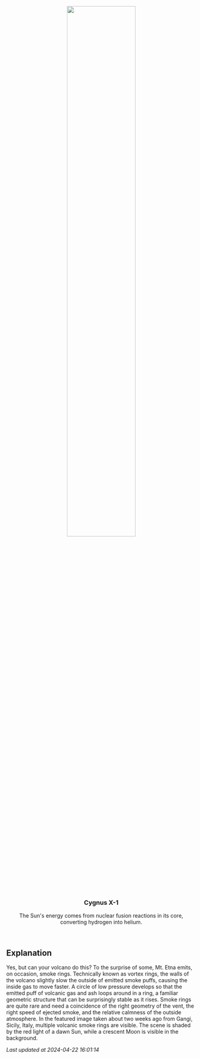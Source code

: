 <p align='center'>
    <img src='https://apod.nasa.gov/apod/image/2404/EtnaRingsMoonCrop_Giannobile_960.jpg' width='60%' />
    <h3 align="center">Cygnus X-1</h3>
    <p align="center">The Sun's energy comes from nuclear fusion reactions in its core, converting hydrogen into helium.</p>
</p>
<br/>

Explanation
--
Yes, but can your volcano do this? To the surprise of some, Mt. Etna emits, on occasion, smoke rings. Technically known as vortex rings, the walls of the volcano slightly slow the outside of emitted smoke puffs, causing the inside gas to move faster.  A circle of low pressure develops so that the emitted puff of volcanic gas and ash loops around in a ring, a familiar geometric structure that can be surprisingly stable as it rises. Smoke rings are quite rare and need a coincidence of the right geometry  of the vent, the right speed of ejected smoke, and the relative calmness of the outside atmosphere.  In the featured image taken about two weeks ago from Gangi, Sicily, Italy, multiple volcanic smoke rings are visible.  The scene is shaded by the red light of a dawn Sun, while a crescent Moon is visible in the background.


*Last updated at 2024-04-22 16:01:14*
